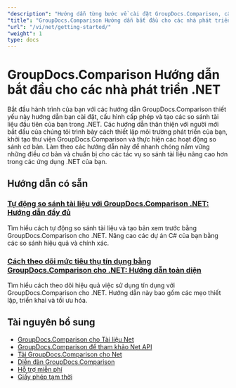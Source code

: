 ```yaml
---
"description": "Hướng dẫn từng bước về cài đặt GroupDocs.Comparison, cấp phép, thiết lập và tạo tài liệu so sánh đầu tiên của bạn trong các ứng dụng .NET."
"title": "GroupDocs.Comparison Hướng dẫn bắt đầu cho các nhà phát triển .NET"
"url": "/vi/net/getting-started/"
"weight": 1
type: docs
---
```

# GroupDocs.Comparison Hướng dẫn bắt đầu cho các nhà phát triển .NET

Bắt đầu hành trình của bạn với các hướng dẫn GroupDocs.Comparison thiết yếu này hướng dẫn bạn cài đặt, cấu hình cấp phép và tạo các so sánh tài liệu đầu tiên của bạn trong .NET. Các hướng dẫn thân thiện với người mới bắt đầu của chúng tôi trình bày cách thiết lập môi trường phát triển của bạn, khởi tạo thư viện GroupDocs.Comparison và thực hiện các hoạt động so sánh cơ bản. Làm theo các hướng dẫn này để nhanh chóng nắm vững những điều cơ bản và chuẩn bị cho các tác vụ so sánh tài liệu nâng cao hơn trong các ứng dụng .NET của bạn.

## Hướng dẫn có sẵn

### [Tự động so sánh tài liệu với GroupDocs.Comparison .NET: Hướng dẫn đầy đủ](./automate-document-comparison-groupdocs-net/)
Tìm hiểu cách tự động so sánh tài liệu và tạo bản xem trước bằng GroupDocs.Comparison cho .NET. Nâng cao các dự án C# của bạn bằng các so sánh hiệu quả và chính xác.

### [Cách theo dõi mức tiêu thụ tín dụng bằng GroupDocs.Comparison cho .NET: Hướng dẫn toàn diện](./track-credit-consumption-groupdocs-comparison-dotnet/)
Tìm hiểu cách theo dõi hiệu quả việc sử dụng tín dụng với GroupDocs.Comparison cho .NET. Hướng dẫn này bao gồm các mẹo thiết lập, triển khai và tối ưu hóa.

## Tài nguyên bổ sung

- [GroupDocs.Comparison cho Tài liệu Net](https://docs.groupdocs.com/comparison/net/)
- [GroupDocs.Comparison để tham khảo Net API](https://reference.groupdocs.com/comparison/net/)
- [Tải GroupDocs.Comparison cho Net](https://releases.groupdocs.com/comparison/net/)
- [Diễn đàn GroupDocs.Comparison](https://forum.groupdocs.com/c/comparison)
- [Hỗ trợ miễn phí](https://forum.groupdocs.com/)
- [Giấy phép tạm thời](https://purchase.groupdocs.com/temporary-license/)